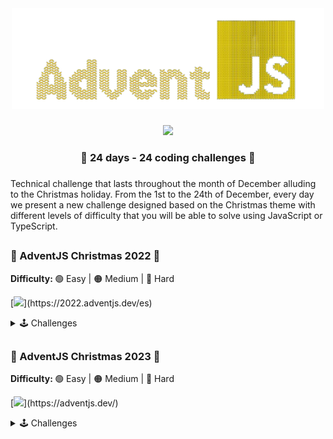 <div align="center">
    <img width="500" src="./Challenges-2023/images/cover.png"/>
</div>

###

<div align="center">
    <img src="https://img.shields.io/badge/Challenge created by-Midudev-fdc43f?"/>
</div>

<div align="center">
    <h3> 🎁 24 days - 24 coding challenges 🎁</h3>
</div>

###

Technical challenge that lasts throughout the month of December alluding to the Christmas holiday. From the 1st to the 24th of December, every day we present a new challenge designed based on the Christmas theme with different levels of difficulty that you will be able to solve using JavaScript or TypeScript.

##

### 🎄 AdventJS Christmas 2022 🎄

<b>Difficulty: </b> 🟢 Easy | 🟠 Medium | 🔴 Hard

[![](https://img.shields.io/badge/Website-Adventjs_2022-fdc43f?)](https://2022.adventjs.dev/es)

<details hide>

<summary>🕹️ Challenges</summary>

|  #  |                                 Img                                  |                 Title                  | Difficulty |                 Challenge                  |                   Solution                   |
| :-: | :------------------------------------------------------------------: | :------------------------------------: | :--------: | :----------------------------------------: | :------------------------------------------: |
| 01  | <img src="./Challenges-2022/images/1.svg" width="100" height="80"/>  |  Automating Christmas gift wrapping!   |     🟢     | [View](./Challenges-2022/Day-01/README.md) | [View](./Challenges-2022/Day-01/Solution.js) |
| 02  | <img src="./Challenges-2022/images/2.svg" width="100" height="80"/>  |     Nobody wants to work overtime      |     🟢     | [View](./Challenges-2022/Day-02/README.md) | [View](./Challenges-2022/Day-02/Solution.js) |
| 03  | <img src="./Challenges-2022/images/3.svg" width="100" height="80"/>  | ¿How many gift boxes does Santa carry? |     🟢     | [View](./Challenges-2022/Day-03/README.md) | [View](./Challenges-2022/Day-03/Solution.js) |
| 04  | <img src="./Challenges-2022/images/4.svg" width="100" height="80"/>  | A box inside another box and another.. |     🟠     | [View](./Challenges-2022/Day-04/README.md) | [View](./Challenges-2022/Day-04/Solution.js) |
| 05  | <img src="./Challenges-2022/images/5.svg" width="100" height="80"/>  |       Optimizing Santa is trips        |     🔴     | [View](./Challenges-2022/Day-05/README.md) |                  Developing                  |
| 06  | <img src="./Challenges-2022/images/6.svg" width="100" height="80"/>  |     Creating Christmas decorations     |     🟠     | [View](./Challenges-2022/Day-06/README.md) |                  Developing                  |
| 07  | <img src="./Challenges-2022/images/7.svg" width="100" height="80"/>  |       Taking inventory of gifts        |     🟢     | [View](./Challenges-2022/Day-07/README.md) | [View](./Challenges-2022/Day-07/Solution.js) |
| 08  | <img src="./Challenges-2022/images/8.svg" width="100" height="80"/>  |          We need a mechanic!           |     🟠     | [View](./Challenges-2022/Day-08/README.md) |                  Developing                  |
| 09  | <img src="./Challenges-2022/images/9.svg" width="100" height="80"/>  |       The crazy Christmas lights       |     🟢     | [View](./Challenges-2022/Day-09/README.md) |                  Developing                  |
| 10  | <img src="./Challenges-2022/images/10.svg" width="100" height="80"/> |      Jumping from Santa is sleigh      |     🟠     | [View](./Challenges-2022/Day-10/README.md) |                  Developing                  |
| 11  | <img src="./Challenges-2022/images/11.svg" width="100" height="80"/> |      Santa Claus is Scrum Master       |     🔴     | [View](./Challenges-2022/Day-11/README.md) |                  Developing                  |
| 12  | <img src="./Challenges-2022/images/12.svg" width="100" height="80"/> |          Electric sleds, wow!          |     🟠     | [View](./Challenges-2022/Day-12/README.md) |                  Developing                  |
| 13  | <img src="./Challenges-2022/images/13.svg" width="100" height="80"/> |         Backup Santa is files          |     🟢     | [View](./Challenges-2022/Day-13/README.md) | [View](./Challenges-2022/Day-13/Solution.js) |
| 14  | <img src="./Challenges-2022/images/14.svg" width="100" height="80"/> |             The best path              |     🟠     | [View](./Challenges-2022/Day-14/README.md) |                  Developing                  |
| 15  | <img src="./Challenges-2022/images/15.svg" width="100" height="80"/> |     Decorating the Christmas tree      |     🟠     | [View](./Challenges-2022/Day-15/README.md) |                  Developing                  |
| 16  | <img src="./Challenges-2022/images/16.svg" width="100" height="80"/> |       Arranging Santa is letters       |     🔴     | [View](./Challenges-2022/Day-16/README.md) |                  Developing                  |
| 17  | <img src="./Challenges-2022/images/17.svg" width="100" height="80"/> |      Carrying the gifts in sacks       |     🟠     | [View](./Challenges-2022/Day-17/README.md) |                  Developing                  |
| 18  | <img src="./Challenges-2022/images/18.svg" width="100" height="80"/> |           We are out of ink!           |     🟢     | [View](./Challenges-2022/Day-18/README.md) | [View](./Challenges-2022/Day-18/Solution.js) |
| 19  | <img src="./Challenges-2022/images/19.svg" width="100" height="80"/> |           Sorting the gifts            |     🟢     | [View](./Challenges-2022/Day-19/README.md) | [View](./Challenges-2022/Day-19/Solution.js) |
| 20  | <img src="./Challenges-2022/images/20.svg" width="100" height="80"/> |         More challenging trips         |     🔴     | [View](./Challenges-2022/Day-20/README.md) |                  Developing                  |
| 21  | <img src="./Challenges-2022/images/21.svg" width="100" height="80"/> |        Creating the gift table         |     🟠     | [View](./Challenges-2022/Day-21/README.md) |                  Developing                  |
| 22  | <img src="./Challenges-2022/images/22.svg" width="100" height="80"/> |            Lighting in tune            |     🟢     | [View](./Challenges-2022/Day-22/README.md) |                  Developing                  |
| 23  | <img src="./Challenges-2022/images/23.svg" width="100" height="80"/> |          Santa Claus compiler          |     🔴     | [View](./Challenges-2022/Day-23/README.md) |                  Developing                  |
| 24  | <img src="./Challenges-2022/images/24.svg" width="100" height="80"/> |      the last challenge is a maze      |     🔴     | [View](./Challenges-2022/Day-24/README.md) |                  Developing                  |

</details>

##

### 🎅 AdventJS Christmas 2023 🎅

<b>Difficulty: </b> 🟢 Easy | 🟠 Medium | 🔴 Hard

[![](https://img.shields.io/badge/Website-Adventjs_2023-fdc43f?)](https://adventjs.dev/)

<details hide>

<summary>🕹️ Challenges</summary>

|  #  |                                 Img                                  |             Title             | Difficulty |                 Challenge                  |                   Solution                   |
| :-: | :------------------------------------------------------------------: | :---------------------------: | :--------: | :----------------------------------------: | :------------------------------------------: |
| 01  |  <img src="./Challenges-2023/images/1.png" width="70" height="80"/>  |     First Gift Repeated!      |     🟢     | [View](./Challenges-2023/Day-01/README.md) | [View](./Challenges-2023/Day-01/Solution.js) |
| 02  |  <img src="./Challenges-2023/images/2.png" width="50" height="80"/>  |      We star the factory      |     🟢     | [View](./Challenges-2023/Day-02/README.md) | [View](./Challenges-2023/Day-02/Solution.js) |
| 03  |  <img src="./Challenges-2023/images/3.png" width="70" height="80"/>  |        The naughty elf        |     🟢     | [View](./Challenges-2023/Day-03/README.md) | [View](./Challenges-2023/Day-03/Solution.js) |
| 04  |  <img src="./Challenges-2023/images/4.png" width="60" height="80"/>  |  Turn the parentheses around  |     🟠     | [View](./Challenges-2023/Day-04/README.md) | [View](./Challenges-2023/Day-04/Solution.js) |
| 05  | <img src="./Challenges-2023/images/5.png" width="100" height="80"/>  |     Santa is cyber truck      |     🟠     | [View](./Challenges-2023/Day-05/README.md) | [View](./Challenges-2023/Day-05/Solution.js) |
| 06  |  <img src="./Challenges-2023/images/6.png" width="50" height="80"/>  |     The reindeer on trial     |     🟢     | [View](./Challenges-2023/Day-06/README.md) | [View](./Challenges-2023/Day-06/Solution.js) |
| 07  |  <img src="./Challenges-2023/images/7.png" width="70" height="80"/>  |         The 3D boxes          |     🟢     | [View](./Challenges-2023/Day-07/README.md) |                  Developing                  |
| 08  |  <img src="./Challenges-2023/images/8.png" width="60" height="80"/>  |     Sorting the warehouse     |     🟠     | [View](./Challenges-2023/Day-08/README.md) | [View](./Challenges-2023/Day-08/Solution.js) |
| 09  |  <img src="./Challenges-2023/images/9.png" width="60" height="80"/>  |       Switch the lights       |     🟢     | [View](./Challenges-2023/Day-09/README.md) | [View](./Challenges-2023/Day-09/Solution.js) |
| 10  | <img src="./Challenges-2023/images/10.png" width="70" height="80"/>  | Create you own christmas tree |     🟢     | [View](./Challenges-2023/Day-10/README.md) | [View](./Challenges-2023/Day-10/Solution.js) |
| 11  | <img src="./Challenges-2023/images/11.png" width="60" height="80"/>  |      The studious elves       |     🟠     | [View](./Challenges-2023/Day-11/README.md) | [View](./Challenges-2023/Day-11/Solution.js) |
| 12  | <img src="./Challenges-2023/images/12.png" width="80" height="80"/>  |      Is it a valid copy?      |     🟠     | [View](./Challenges-2023/Day-12/README.md) | [View](./Challenges-2023/Day-12/Solution.js) |
| 13  | <img src="./Challenges-2023/images/13.png" width="35" height="80"/>  |     Calculating the time      |     🟢     | [View](./Challenges-2023/Day-13/README.md) | [View](./Challenges-2023/Day-13/Solution.js) |
| 14  | <img src="./Challenges-2023/images/14.png" width="60" height="80"/>  |        Avoid the alarm        |     🟠     | [View](./Challenges-2023/Day-14/README.md) | [View](./Challenges-2023/Day-14/Solution.js) |
| 15  | <img src="./Challenges-2023/images/15.png" width="70" height="80"/>  |       Autonomous robot        |     🟠     | [View](./Challenges-2023/Day-15/README.md) | [View](./Challenges-2023/Day-15/Solution.js) |
| 16  | <img src="./Challenges-2023/images/16.png" width="60" height="80"/>  |       Friday deployment       |     🟢     | [View](./Challenges-2023/Day-16/README.md) |                  Developing                  |
| 17  | <img src="./Challenges-2023/images/17.png" width="60" height="80"/>  |     Optimizing the rental     |     🟢     | [View](./Challenges-2023/Day-17/README.md) |                  Developing                  |
| 18  | <img src="./Challenges-2023/images/18.png" width="60" height="80"/>  |       the digital clock       |     🔴     | [View](./Challenges-2023/Day-18/README.md) |                  Developing                  |
| 19  | <img src="./Challenges-2023/images/19.png" width="70" height="80"/>  |       face the sabotage       |     🟠     | [View](./Challenges-2023/Day-19/README.md) |                  Developing                  |
| 20  | <img src="./Challenges-2023/images/20.png" width="50" height="80"/>  |     Distribute the weight     |     🔴     | [View](./Challenges-2023/Day-20/README.md) |                  Developing                  |
| 21  | <img src="./Challenges-2023/images/21.png" width="70" height="80"/>  |        Binary message         |     🟠     | [View](./Challenges-2023/Day-21/README.md) |                  Developing                  |
| 22  | <img src="./Challenges-2023/images/22.png" width="80" height="80"/>  |     Programming language      |     🟢     | [View](./Challenges-2023/Day-22/README.md) | [View](./Challenges-2023/Day-22/Solution.js) |
| 23  | <img src="./Challenges-2023/images/23.png" width="65" height="80"/>  |       Christmas dinner        |     🟢     | [View](./Challenges-2023/Day-23/README.md) |                  Developing                  |
| 24  | <img src="./Challenges-2023/images/24.png" width="180" height="80"/> |      Jump on the stairs       |     🟠     | [View](./Challenges-2023/Day-24/README.md) |                  Developing                  |
| 25  | <img src="./Challenges-2023/images/25.png" width="180" height="80"/> |     Calculating distances     |     🟠     | [View](./Challenges-2023/Day-25/README.md) |                  Developing                  |

</details>
